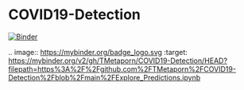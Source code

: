 # COVID19-Detection
[![Binder](https://mybinder.org/badge_logo.svg)](https://mybinder.org/v2/gh/TMetaporn/COVID19-Detection/HEAD?filepath=https%3A%2F%2Fgithub.com%2FTMetaporn%2FCOVID19-Detection%2Fblob%2Fmain%2FExplore_Predictions.ipynb)

.. image:: https://mybinder.org/badge_logo.svg
 :target: https://mybinder.org/v2/gh/TMetaporn/COVID19-Detection/HEAD?filepath=https%3A%2F%2Fgithub.com%2FTMetaporn%2FCOVID19-Detection%2Fblob%2Fmain%2FExplore_Predictions.ipynb
